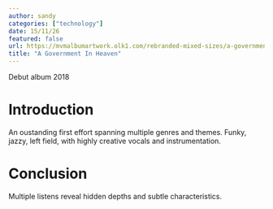 ```yaml
---
author: sandy
categories: ["technology"]
date: 15/11/26
featured: false
url: https://mvmalbumartwork.olk1.com/rebranded-mixed-sizes/a-government-in-heaven.webp
title: "A Government In Heaven"
---
```

Debut album 2018

# Introduction

An oustanding first effort spanning multiple genres and themes. Funky, jazzy, left field, with highly creative vocals and instrumentation.

# Conclusion

Multiple listens reveal hidden depths and subtle characteristics.
